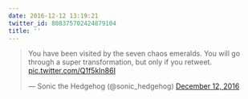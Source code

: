 ```yaml
---
date: 2016-12-12 13:19:21
twitter_id: 808375702424879104
title: ''
---
```


<blockquote class="twitter-tweet"><p lang="en" dir="ltr">You have been visited by the seven chaos emeralds. You will go through a super transformation, but only if you retweet. <a href="https://t.co/Q1f5kIn86I">pic.twitter.com/Q1f5kIn86I</a></p>&mdash; Sonic the Hedgehog (@sonic_hedgehog) <a href="https://twitter.com/sonic_hedgehog/status/808374795242852352?ref_src=twsrc%5Etfw">December 12, 2016</a></blockquote>
<script async src="https://platform.twitter.com/widgets.js" charset="utf-8"></script>
